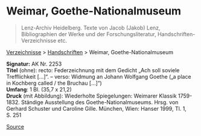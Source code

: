 # Weimar, Goethe-Nationalmuseum

> Lenz-Archiv Heidelberg. Texte von Jacob (Jakob) Lenz, Bibliographien der Werke und der Forschungsliteratur, Handschriften-Verzeichnisse etc.

[Verzeichnisse](moz-extension://d35bb3b2-ddfa-441d-8f41-a46474391c10/index.html) > [Handschriften](moz-extension://d35bb3b2-ddfa-441d-8f41-a46474391c10/index.html) > Weimar, Goethe-Nationalmuseum

**Signatur:** AK Nr. 2253  
**Titel** (ohne): recto: Federzeichnung mit dem Gedicht „Ach soll soviele Trefflichkeit \[…\]“. – verso: Widmung an Johann Wolfgang Goethe („a place in Kochberg called / the Bruchau \[…\]“)  
**Umfang**: 1 Bl. (35,7 x 21,2)  
**Druck** (mit Abbildung): Wiederholte Spiegelungen: Weimarer Klassik 1759-1832. Ständige Ausstellung des Goethe-Nationalmuseums. Hrsg. von Gerhard Schuster und Caroline Gille. München, Wien: Hanser 1999, Tl. 1, S. 251


[Source](https://jacoblenz.de/verzeichnisse/handschriften/weimargoethe.html)